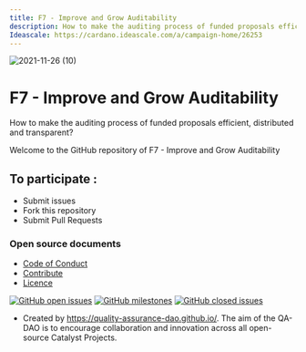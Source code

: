 ```yaml
---
title: F7 - Improve and Grow Auditability
description: How to make the auditing process of funded proposals efficient, distributed and transparent?
Ideascale: https://cardano.ideascale.com/a/campaign-home/26253
---
```


![2021-11-26 (10)](https://user-images.githubusercontent.com/25156451/143660373-47ba2a34-fe6d-4d31-b5b0-7866e0a080e3.png)

# F7 - Improve and Grow Auditability

How to make the auditing process of funded proposals efficient, distributed and transparent?

Welcome to the GitHub repository of F7 - Improve and Grow Auditability

## To participate :
* Submit issues
* Fork this repository
* Submit Pull Requests

### Open source documents 
- [Code of Conduct](https://github.com/Catalyst-Challenges/F7-Improve-and-Grow-Auditability/blob/main/CODE-OF-CONDUCT.md)
- [Contribute](https://github.com/Catalyst-Challenges/F7-Improve-and-Grow-Auditability/blob/main/CONTRIBUTE.md)
- [Licence](https://github.com/Catalyst-Challenges/F7-Improve-and-Grow-Auditability/blob/main/LICENSE)

[![GitHub open issues](https://img.shields.io/github/issues/Catalyst-Challenges/F7-Improve-and-Grow-Auditability?style=flat-square)](https://github.com/Catalyst-Challenges/F7-Improve-and-Grow-Auditability/issues)
[![GitHub milestones](https://img.shields.io/github/milestones/open/Catalyst-Challenges/F7-Improve-and-Grow-Auditability?style=flat-square)](https://github.com/Catalyst-Challenges/F7-Improve-and-Grow-Auditability/milestones)
[![GitHub closed issues](https://img.shields.io/github/issues-closed-raw/Catalyst-Challenges/F7-Improve-and-Grow-Auditability?style=flat-square)](https://github.com/Catalyst-Challenges/F7-Improve-and-Grow-Auditability/issues?q=is%3Aissue+is%3Aclosed)


- Created by https://quality-assurance-dao.github.io/. The aim of the QA-DAO is to encourage collaboration and innovation across all open-source Catalyst Projects.


